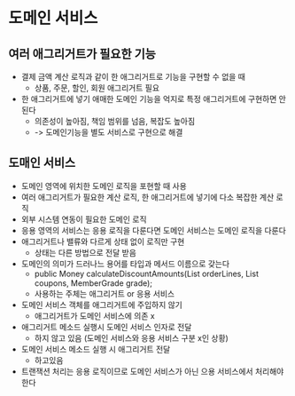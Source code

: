 # 도메인 서비스

## 여러 애그리거트가 필요한 기능

- 결제 금액 계산 로직과 같이 한 애그리거트로 기능을 구현할 수 없을 때
    - 상품, 주문, 할인, 회원 애그리거트 필요
- 한 애그리거트에 넣기 애매한 도메인 기능을 억지로 특정 애그리거트에 구현하면 안된다
    - 의존성이 높아짐, 책임 범위를 넘음, 복잡도 높아짐
    - -> 도메인기능을 별도 서비스로 구현으로 해결

## 도매인 서비스

- 도메인 영역에 위치한 도메인 로직을 포현할 때 사용
- 여러 애그리거트가 필요한 계산 로직, 한 애그리거트에 넣기에 다소 복잡한 계산 로직
- 외부 시스템 연동이 필요한 도메인 로직
- 응용 영역의 서비스는 응용 로직을 다룬다면 도메인 서비스는 도메인 로직을 다룬다
- 애그리거트나 밸류와 다르게 상태 없이 로직만 구현
    - 상태는 다른 방법으로 전달 받음
- 도메인의 의미가 드러나느 용어를 타입과 메서드 이름으로 갖는다
    - public Money calculateDiscountAmounts(List<OrderLine> orderLines, List<Coupon> coupons, MemberGrade grade);
    - 사용하는 주체는 애그리거트 or 응용 서비스
- 도메인 서비스 객체를 애그리거트에 주입하지 않기
    - 애그리거트가 도메인 서비스에 의존 x
- 애그리거트 메소드 실행시 도메인 서비스 인자로 전달
    - 하지 않고 있음 (도메인 서비스와 응용 서비스 구분 x인 상황)
- 도메인 서비스 메소드 실행 시 애그리거트 전달
    - 하고있음
- 트랜잭션 처리는 응용 로직이므로 도메인 서비스가 아닌 으용 서비스에서 처리해야 한다

